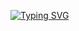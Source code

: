 [![Typing SVG](https://readme-typing-svg.herokuapp.com/?color=1E90FF&size=35&center=true&vCenter=true&width=1000&lines=HELLO,+My+name+is+Rafael+da+Silva+Lima;I'm+20+years+old;I'm+from+Brazil;Studying+Data+Science+at+EBAC;Welcome+to+my+Git!+:%29)](https://git.io/typing-svg)
